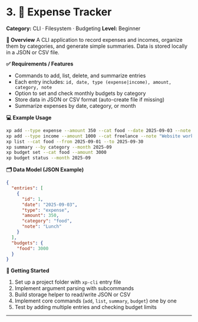 # 3. 💸 Expense Tracker

**Category:** CLI · Filesystem · Budgeting
**Level:** Beginner

**🎯 Overview**
A CLI application to record expenses and incomes, organize them by categories, and generate simple summaries. Data is stored locally in a JSON or CSV file.

**✅ Requirements / Features**

* Commands to add, list, delete, and summarize entries
* Each entry includes: `id, date, type (expense|income), amount, category, note`
* Option to set and check monthly budgets by category
* Store data in JSON or CSV format (auto-create file if missing)
* Summarize expenses by date, category, or month

**💻 Example Usage**

```bash
xp add --type expense --amount 350 --cat food --date 2025-09-03 --note "Lunch"
xp add --type income --amount 1000 --cat freelance --note "Website work"
xp list --cat food --from 2025-09-01 --to 2025-09-30
xp summary --by category --month 2025-09
xp budget set --cat food --amount 3000
xp budget status --month 2025-09
```

**🗂️ Data Model (JSON Example)**

```json
{
  "entries": [
    {
      "id": 1,
      "date": "2025-09-03",
      "type": "expense",
      "amount": 350,
      "category": "food",
      "note": "Lunch"
    }
  ],
  "budgets": {
    "food": 3000
  }
}
```

**🚀 Getting Started**

1. Set up a project folder with `xp-cli` entry file
2. Implement argument parsing with subcommands
3. Build storage helper to read/write JSON or CSV
4. Implement core commands (`add`, `list`, `summary`, `budget`) one by one
5. Test by adding multiple entries and checking budget limits

---
